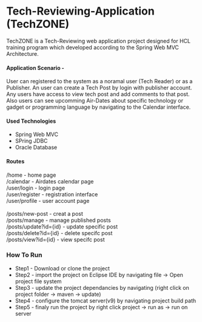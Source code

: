 # Tech-Reviewing-Application (TechZONE)

TechZONE is a Tech-Reviewing web application project designed for HCL training program which developed according to the Spring Web MVC Architecture.

#### Application Scenario -
User can registered to the system as a noramal user (Tech Reader) or as a Publisher.
An user can create a Tech Post by login with publisher account. 
Any users have access to view tech post and add comments to that post.
Also users can see upcomming Air-Dates about specific technology or gadget or programming language by navigating to the Calendar interface.

#### Used Technologies

* Spring Web MVC
* SPring JDBC
* Oracle Database

#### Routes

/home - home page <br>
/calendar - Airdates calendar page <br>
/user/login - login page <br>
/user/register - registration interface <br>
/user/profile - user account page <br><br>
/posts/new-post - creat a post <br>
/posts/manage - manage published posts <br>
/posts/update?id={id} - update specific post <br>
/posts/delete?id={id} - delete specifc post <br>
/posts/view?id={id} - view specifc post <br>


### How To Run

* Step1 - Download or clone the project
* Step2 - import the project on Eclipse IDE by navigating file -> Open project file system
* Step3 - update the project dependancies by navigating (right click on project folder -> maven -> update)
* Step4 - configure the tomcat server(v9) by navigating project build path
* Step5 - finaly run the project by right click project -> run as -> run on server
